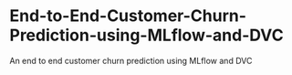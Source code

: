 # End-to-End-Customer-Churn-Prediction-using-MLflow-and-DVC
An end to end customer churn prediction using MLflow and DVC
